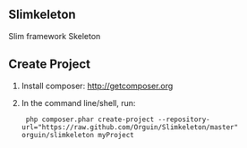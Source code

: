 Slimkeleton
------------

Slim framework Skeleton


Create Project
---------------

1. Install composer: http://getcomposer.org

2. In the command line/shell, run:

        php composer.phar create-project --repository-url="https://raw.github.com/Orguin/Slimkeleton/master" orguin/slimkeleton myProject
